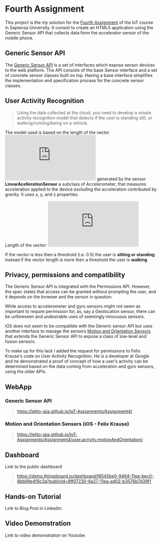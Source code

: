 # Fourth Assignment

This project is the my solution for the [Fourth Assignment](http://ichatz.me/Site/InternetOfThings2020-Assignment4) of the IoT course in Sapienza University. It consist to create an HTML5 application using the Generic Sensor API that collects data form the accelerator sensor of the mobile phone.

## Generic Sensor API

The [Generic Sensor API](https://developers.google.com/web/updates/2017/09/sensors-for-the-web#what-is-generic-sensor-api) is a set of interfaces which expose sensor devices to the web platform. The API consists of the base Sensor interface and a set of concrete sensor classes built on top. Having a base interface simplifies the implementation and specification process for the concrete sensor classes.

## User Activity Recognition

>Using the data collected at the cloud, you need to develop a simple activity recognition model that detects if the user is standing still, or walking/running/being on a vehicle.

The model used is based on the length of the vector ![equation](https://latex.codecogs.com/gif.latex?r%28x%2Cy%2Cz%29) generated by the sensor **LinearAcellerationSensor** a subclass of Accelerometer, that measures acceleration applied to the device excluding the acceleration contributed by gravity. It uses x, y, and z properties.

Length of the vector:    ![equation](https://latex.codecogs.com/gif.latex?%5Cleft%20%5C%7C%20r%20%5Cright%20%5C%7C%20%3D%20%5Csqrt%7Bx%5E2&plus;y%5E2&plus;z%5E2%7D)

If the vector is less then a threshold (i.e. 0.5) the user is **sitting or standing** instead if the vector length is more then a threshold the user is **walking** 


## Privacy, permissions and compatibility

The Generic Sensor API is integrated with the Permissions API. However, the spec states that access can be granted without prompting the user, and it depends on the browser and the sensor in question.

While access to accelerometer and gyro sensors might not seem as important to require permission for, as, say a Geolocation sensor, there can be unforeseen and undesirable uses of seemingly innocuous sensors.

iOS does not seem to be compatible with the Generic sensor API but uses another interface to manage the sensors [Motion and Orientation Sensors](https://www.w3.org/TR/motion-sensors/#biblio-generic-sensor) that extends the Generic Sensor API to expose a class of low-level and fusion sensors.

To make up for this lack I added the request for permissions to Felix Krause's code on User Activity Recognition. He is a developer at Google and he demonstrated a proof of concept of how a user’s activity can be determined based on the data coming from acceleration and gyro sensors, using the older APIs.

## WebApp
### Generic Sensor API
>https://lelito-iaia.github.io/IoT-Assignments/Assignment4/

### Motion and Orientation Sensors (iOS - Felix Krause)
>https://lelito-iaia.github.io/IoT-Assignments/Assignment4/user.acrivity.motionAndOrientation/

## Dashboard
Link to the public dashboard
> https://demo.thingsboard.io/dashboard/f8545be0-9464-11ea-bec0-8bb99e4f8c3a?publicId=8ff07230-6a27-11ea-ad02-b3576b7d39f1

## Hands-on Tutorial
Link to Blog Post in Linkedin: 
>
## Video Demonstration
Link to video demonstration on Youtube:
>
